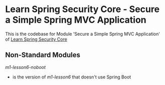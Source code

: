 # Learn Spring Security Core - Secure a ﻿﻿Simple﻿﻿ Spring MVC Application
This is the codebase for Module 'Secure a Simple Spring MVC Application' of [Learn Spring Security Core](https://bit.ly/github-lssc)

## Non-Standard Modules

_m1-lesson6-noboot_
- is the version of _m1-lesson6_ that  doesn't use Spring Boot
